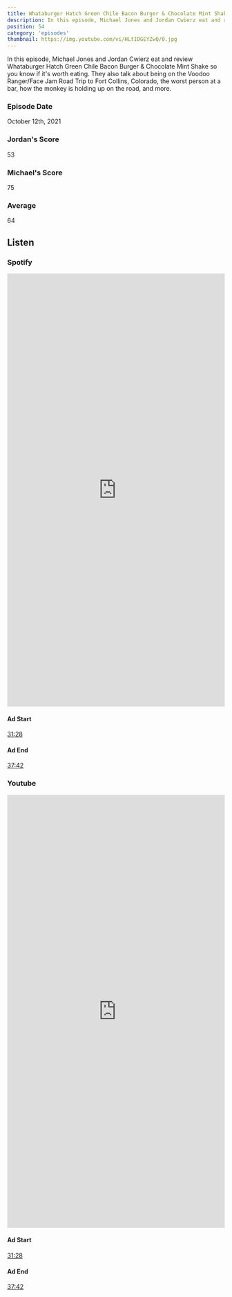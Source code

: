 ```yaml
---
title: Whataburger Hatch Green Chile Bacon Burger & Chocolate Mint Shake
description: In this episode, Michael Jones and Jordan Cwierz eat and review Whataburger Hatch Green Chile Bacon Burger & Chocolate Mint Shake so you know if it's worth eating.
position: 54
category: 'episodes'
thumbnail: https://img.youtube.com/vi/HLtIDGEYZwQ/0.jpg
---
```


In this episode, Michael Jones and Jordan Cwierz eat and review Whataburger Hatch Green Chile Bacon Burger & Chocolate Mint Shake so you know if it's worth eating. They also talk about being on the Voodoo Ranger/Face Jam Road Trip to Fort Collins, Colorado, the worst person at a bar, how the monkey is holding up on the road, and more.

### Episode Date

October 12th, 2021

### Jordan's Score

53

### Michael's Score

75

### Average

64

## Listen

### Spotify

<iframe 
    src="https://open.spotify.com/embed-podcast/episode/0Ub0qFdU4UlaPGCs9nLyHf" 
    loading="lazy" 
    style="border: 0; width: 100%; height: 25vh;" allow="encrypted-media"
></iframe>

#### Ad Start

[31:28](https://open.spotify.com/episode/0Ub0qFdU4UlaPGCs9nLyHf?t=1888)

#### Ad End

[37:42](https://open.spotify.com/episode/0Ub0qFdU4UlaPGCs9nLyHf?t=2262)

### Youtube

<iframe 
    src="https://www.youtube.com/embed/HLtIDGEYZwQ" 
    loading="lazy" 
    style="border: 0; width: 100%; height: 25vh;"  
    title="YouTube video player" 
    frameborder="0" 
    allow="accelerometer; autoplay; clipboard-write; encrypted-media; gyroscope; picture-in-picture"
></iframe>

#### Ad Start

[31:28](https://youtu.be/HLtIDGEYZwQ?t=1888)

#### Ad End

[37:42](https://youtu.be/HLtIDGEYZwQ?t=2262)
